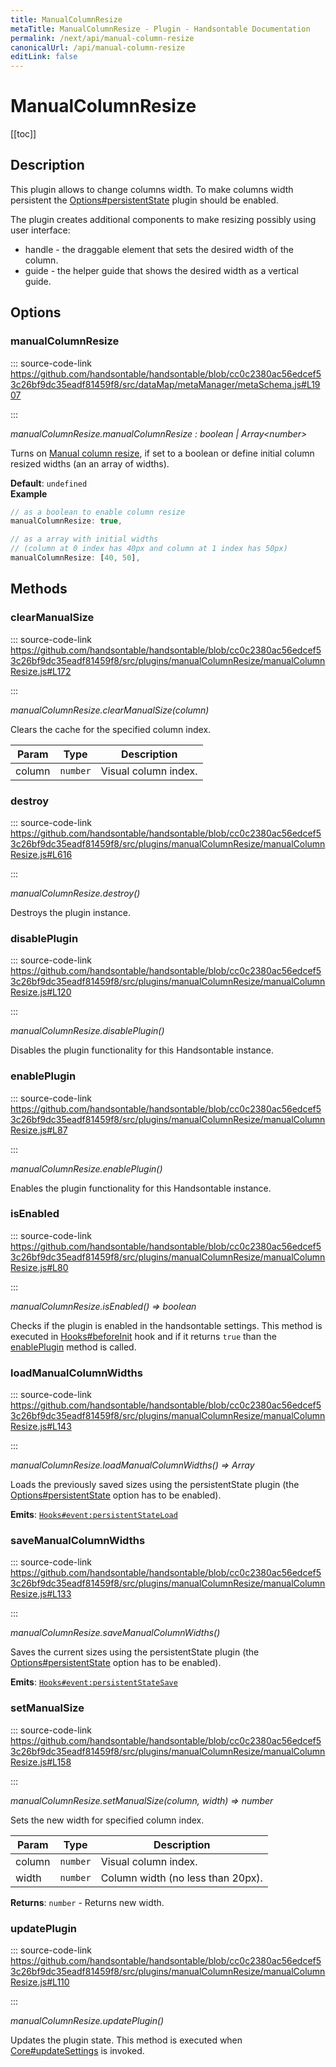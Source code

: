 ```yaml
---
title: ManualColumnResize
metaTitle: ManualColumnResize - Plugin - Handsontable Documentation
permalink: /next/api/manual-column-resize
canonicalUrl: /api/manual-column-resize
editLink: false
---
```


# ManualColumnResize

[[toc]]

## Description

This plugin allows to change columns width. To make columns width persistent the [Options#persistentState](@/api/metaSchema.md#persistentstate)
plugin should be enabled.

The plugin creates additional components to make resizing possibly using user interface:
- handle - the draggable element that sets the desired width of the column.
- guide - the helper guide that shows the desired width as a vertical guide.


## Options

### manualColumnResize
  
::: source-code-link https://github.com/handsontable/handsontable/blob/cc0c2380ac56edcef53c26bf9dc35eadf81459f8/src/dataMap/metaManager/metaSchema.js#L1907

:::

_manualColumnResize.manualColumnResize : boolean | Array&lt;number&gt;_

Turns on [Manual column resize](@/guides/columns/column-width.md#columnstretching), if set to a boolean or define initial column resized widths (an an array of widths).

**Default**: <code>undefined</code>  
**Example**  
```js
// as a boolean to enable column resize
manualColumnResize: true,

// as a array with initial widths
// (column at 0 index has 40px and column at 1 index has 50px)
manualColumnResize: [40, 50],
```

## Methods

### clearManualSize
  
::: source-code-link https://github.com/handsontable/handsontable/blob/cc0c2380ac56edcef53c26bf9dc35eadf81459f8/src/plugins/manualColumnResize/manualColumnResize.js#L172

:::

_manualColumnResize.clearManualSize(column)_

Clears the cache for the specified column index.


| Param | Type | Description |
| --- | --- | --- |
| column | `number` | Visual column index. |



### destroy
  
::: source-code-link https://github.com/handsontable/handsontable/blob/cc0c2380ac56edcef53c26bf9dc35eadf81459f8/src/plugins/manualColumnResize/manualColumnResize.js#L616

:::

_manualColumnResize.destroy()_

Destroys the plugin instance.



### disablePlugin
  
::: source-code-link https://github.com/handsontable/handsontable/blob/cc0c2380ac56edcef53c26bf9dc35eadf81459f8/src/plugins/manualColumnResize/manualColumnResize.js#L120

:::

_manualColumnResize.disablePlugin()_

Disables the plugin functionality for this Handsontable instance.



### enablePlugin
  
::: source-code-link https://github.com/handsontable/handsontable/blob/cc0c2380ac56edcef53c26bf9dc35eadf81459f8/src/plugins/manualColumnResize/manualColumnResize.js#L87

:::

_manualColumnResize.enablePlugin()_

Enables the plugin functionality for this Handsontable instance.



### isEnabled
  
::: source-code-link https://github.com/handsontable/handsontable/blob/cc0c2380ac56edcef53c26bf9dc35eadf81459f8/src/plugins/manualColumnResize/manualColumnResize.js#L80

:::

_manualColumnResize.isEnabled() ⇒ boolean_

Checks if the plugin is enabled in the handsontable settings. This method is executed in [Hooks#beforeInit](@/api/pluginHooks.md#beforeinit)
hook and if it returns `true` than the [enablePlugin](#manualcolumnresize+enableplugin) method is called.



### loadManualColumnWidths
  
::: source-code-link https://github.com/handsontable/handsontable/blob/cc0c2380ac56edcef53c26bf9dc35eadf81459f8/src/plugins/manualColumnResize/manualColumnResize.js#L143

:::

_manualColumnResize.loadManualColumnWidths() ⇒ Array_

Loads the previously saved sizes using the persistentState plugin (the [Options#persistentState](@/api/metaSchema.md#persistentstate) option has to be enabled).

**Emits**: [`Hooks#event:persistentStateLoad`](@/api/pluginHooks.md#persistentstateload)  


### saveManualColumnWidths
  
::: source-code-link https://github.com/handsontable/handsontable/blob/cc0c2380ac56edcef53c26bf9dc35eadf81459f8/src/plugins/manualColumnResize/manualColumnResize.js#L133

:::

_manualColumnResize.saveManualColumnWidths()_

Saves the current sizes using the persistentState plugin (the [Options#persistentState](@/api/metaSchema.md#persistentstate) option has to be enabled).

**Emits**: [`Hooks#event:persistentStateSave`](@/api/pluginHooks.md#persistentstatesave)  


### setManualSize
  
::: source-code-link https://github.com/handsontable/handsontable/blob/cc0c2380ac56edcef53c26bf9dc35eadf81459f8/src/plugins/manualColumnResize/manualColumnResize.js#L158

:::

_manualColumnResize.setManualSize(column, width) ⇒ number_

Sets the new width for specified column index.


| Param | Type | Description |
| --- | --- | --- |
| column | `number` | Visual column index. |
| width | `number` | Column width (no less than 20px). |


**Returns**: `number` - Returns new width.  

### updatePlugin
  
::: source-code-link https://github.com/handsontable/handsontable/blob/cc0c2380ac56edcef53c26bf9dc35eadf81459f8/src/plugins/manualColumnResize/manualColumnResize.js#L110

:::

_manualColumnResize.updatePlugin()_

Updates the plugin state. This method is executed when [Core#updateSettings](@/api/core.md#updatesettings) is invoked.


